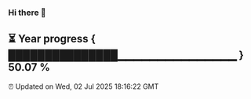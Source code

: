### Hi there 👋
⏳ Year progress { ███████████████▁▁▁▁▁▁▁▁▁▁▁▁▁▁▁ } 50.07 %
---
⏰ Updated on Wed, 02 Jul 2025 18:16:22 GMT

